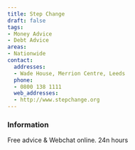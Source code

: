 ```yaml
---
title: Step Change
draft: false
tags:
- Money Advice
- Debt Advice
areas:
- Nationwide
contact:
  addresses:
  - Wade House, Merrion Centre, Leeds
  phone:
  - 0800 138 1111
  web_addresses:
  - http://www.stepchange.org
---
```


### Information
Free advice & Webchat online. 24n hours

